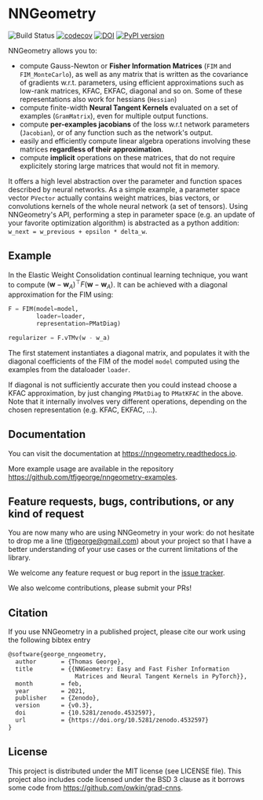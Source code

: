 # NNGeometry

![Build Status](https://github.com/tfjgeorge/nngeometry/actions/workflows/nngeometry.yml/badge.svg) [![codecov](https://codecov.io/gh/tfjgeorge/nngeometry/branch/master/graph/badge.svg)](https://codecov.io/gh/tfjgeorge/nngeometry) [![DOI](https://zenodo.org/badge/208082966.svg)](https://zenodo.org/badge/latestdoi/208082966) [![PyPI version](https://badge.fury.io/py/nngeometry.svg)](https://badge.fury.io/py/nngeometry)

NNGeometry allows you to:
 - compute Gauss-Newton or **Fisher Information Matrices** (`FIM` and `FIM_MonteCarlo`), as well as any matrix that is written as the covariance of gradients w.r.t. parameters, using efficient approximations such as low-rank matrices, KFAC, EKFAC, diagonal and so on. Some of these representations also work for hessians (`Hessian`)
 - compute finite-width **Neural Tangent Kernels** evaluated on a set of examples (`GramMatrix`), even for multiple output functions.
 - compute **per-examples jacobians** of the loss w.r.t network parameters (`Jacobian`), or of any function such as the network's output.
 - easily and efficiently compute linear algebra operations involving these matrices **regardless of their approximation**.
 - compute **implicit** operations on these matrices, that do not require explicitely storing large matrices that would not fit in memory.

It offers a high level abstraction over the parameter and function spaces described by neural networks. As a simple example, a parameter space vector `PVector` actually contains weight matrices, bias vectors, or convolutions kernels of the whole neural network (a set of tensors). Using NNGeometry's API, performing a step in parameter space (e.g. an update of your favorite optimization algorithm) is abstracted as a python addition: `w_next = w_previous + epsilon * delta_w`.

## Example

In the Elastic Weight Consolidation continual learning technique, you want to compute $`\left(\mathbf{w}-\mathbf{w}_{A}\right)^{\top}F\left(\mathbf{w}-\mathbf{w}_{A}\right)`$. It can be achieved with a diagonal approximation for the FIM using: 
```python
F = FIM(model=model,
        loader=loader,
        representation=PMatDiag)

regularizer = F.vTMv(w - w_a)
```
The first statement instantiates a diagonal matrix, and populates it with the diagonal coefficients of the FIM of the model `model` computed using the examples from the dataloader `loader`.

If diagonal is not sufficiently accurate then you could instead choose a KFAC approximation, by just changing `PMatDiag` to `PMatKFAC` in the above. Note that it internally involves very different operations, depending on the chosen representation (e.g. KFAC, EKFAC, ...).

## Documentation

You can visit the documentation at https://nngeometry.readthedocs.io.

More example usage are available in the repository https://github.com/tfjgeorge/nngeometry-examples.

## Feature requests, bugs, contributions, or any kind of request

You are now many who are using NNGeometry in your work: do not hesitate to drop me a line (tfjgeorge@gmail.com) about your project so that I have a better understanding of your use cases or the current limitations of the library.

We welcome any feature request or bug report in the [issue tracker](https://github.com/tfjgeorge/nngeometry/issues).

We also welcome contributions, please submit your PRs!

## Citation

If you use NNGeometry in a published project, please cite our work using the following bibtex entry

```tex
@software{george_nngeometry,
  author       = {Thomas George},
  title        = {{NNGeometry: Easy and Fast Fisher Information 
                   Matrices and Neural Tangent Kernels in PyTorch}},
  month        = feb,
  year         = 2021,
  publisher    = {Zenodo},
  version      = {v0.3},
  doi          = {10.5281/zenodo.4532597},
  url          = {https://doi.org/10.5281/zenodo.4532597}
}
```

## License

This project is distributed under the MIT license (see LICENSE file).
This project also includes code licensed under the BSD 3 clause as it borrows some code from https://github.com/owkin/grad-cnns.
